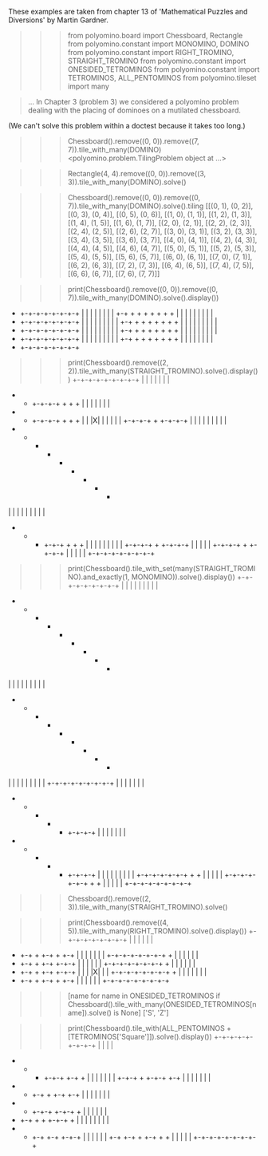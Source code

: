These examples are taken from chapter 13 of 'Mathematical Puzzles and Diversions' by Martin Gardner.

>>> from polyomino.board import Chessboard, Rectangle
>>> from polyomino.constant import MONOMINO, DOMINO
>>> from polyomino.constant import RIGHT_TROMINO, STRAIGHT_TROMINO
>>> from polyomino.constant import ONESIDED_TETROMINOS
>>> from polyomino.constant import TETROMINOS, ALL_PENTOMINOS
>>> from polyomino.tileset import many


> ...
> In Chapter 3 (problem 3) we considered a polyomino problem dealing with the placing of dominoes on a mutilated chessboard.

(We can't solve this problem within a doctest because it takes too long.)
>>> Chessboard().remove((0, 0)).remove((7, 7)).tile_with_many(DOMINO)
<polyomino.problem.TilingProblem object at ...>

>>> Rectangle(4, 4).remove((0, 0)).remove((3, 3)).tile_with_many(DOMINO).solve()

>>> Chessboard().remove((0, 0)).remove((0, 7)).tile_with_many(DOMINO).solve().tiling
[[(0, 1), (0, 2)], [(0, 3), (0, 4)], [(0, 5), (0, 6)], [(1, 0), (1, 1)], [(1, 2), (1, 3)], [(1, 4), (1, 5)], [(1, 6), (1, 7)], [(2, 0), (2, 1)], [(2, 2), (2, 3)], [(2, 4), (2, 5)], [(2, 6), (2, 7)], [(3, 0), (3, 1)], [(3, 2), (3, 3)], [(3, 4), (3, 5)], [(3, 6), (3, 7)], [(4, 0), (4, 1)], [(4, 2), (4, 3)], [(4, 4), (4, 5)], [(4, 6), (4, 7)], [(5, 0), (5, 1)], [(5, 2), (5, 3)], [(5, 4), (5, 5)], [(5, 6), (5, 7)], [(6, 0), (6, 1)], [(7, 0), (7, 1)], [(6, 2), (6, 3)], [(7, 2), (7, 3)], [(6, 4), (6, 5)], [(7, 4), (7, 5)], [(6, 6), (6, 7)], [(7, 6), (7, 7)]]

>>> print(Chessboard().remove((0, 0)).remove((0, 7)).tile_with_many(DOMINO).solve().display())
+ +-+-+-+-+-+-+-+
  | | | | | | | |
+-+ + + + + + + +
| | | | | | | | |
+ +-+-+-+-+-+-+-+
| | | | | | | | |
+-+ + + + + + + +
| | | | | | | | |
+ +-+-+-+-+-+-+-+
| | | | | | | | |
+-+ + + + + + + +
| | | | | | | | |
+ +-+-+-+-+-+-+-+
| | | | | | | | |
+-+ + + + + + + +
  | | | | | | | |
+ +-+-+-+-+-+-+-+

>>> print(Chessboard().remove((2, 2)).tile_with_many(STRAIGHT_TROMINO).solve().display())
+-+-+-+-+-+-+-+-+
| | |     | | | |
+ + +-+-+-+ + + +
| | |     | | | |
+ + +-+-+-+ + + +
| | |X| | | | | |
+-+-+-+ + +-+-+-+
| | | | | | | | |
+ + + + + + + + +
| | | | | | | | |
+ + + +-+-+ + + +
| | | | | | | | |
+-+-+-+ + +-+-+-+
|     | | |     |
+-+-+-+ + +-+-+-+
|     | | |     |
+-+-+-+-+-+-+-+-+

>>> print(Chessboard().tile_with_set(many(STRAIGHT_TROMINO).and_exactly(1, MONOMINO)).solve().display())
+-+-+-+-+-+-+-+-+
| | | | | | | | |
+ + + + + + + + +
| | | | | | | | |
+ + + + + + + + +
| | | | | | | | |
+-+-+-+-+-+-+-+-+
| | | | | |     |
+ + + + + +-+-+-+
| | | | | |     |
+ + + + + +-+-+-+
| | | | | | | | |
+-+-+-+-+-+-+ + +
|     |     | | |
+-+-+-+-+-+-+ + +
|     |     | | |
+-+-+-+-+-+-+-+-+

>>> Chessboard().remove((2, 3)).tile_with_many(STRAIGHT_TROMINO).solve()

>>> print(Chessboard().remove((4, 5)).tile_with_many(RIGHT_TROMINO).solve().display())
+-+-+-+-+-+-+-+-+
| |   | |   |   |
+ +-+ + +-+ + +-+
|   | |   | | | |
+-+-+-+-+-+-+-+ +
| |   | |   |   |
+ +-+ + +-+ +-+-+
|   | |   | |   |
+-+-+-+-+-+-+-+ +
| |   |   |   | |
+ +-+ + +-+ +-+-+
|   | | |X| |   |
+-+-+-+-+-+-+-+ +
| |   | |   | | |
+ +-+ + +-+ + +-+
|   | |   | |   |
+-+-+-+-+-+-+-+-+

>>> [name for name in ONESIDED_TETROMINOS if Chessboard().tile_with_many(ONESIDED_TETROMINOS[name]).solve() is None]
['S', 'Z']

>>> print(Chessboard().tile_with(ALL_PENTOMINOS + [TETROMINOS['Square']]).solve().display())
+-+-+-+-+-+-+-+-+
|   |     |     |
+ + + +-+-+ +-+ +
|   | |   | | | |
+-+-+ + +-+-+ +-+
| | | | | |     |
+ + +-+ + +-+ +-+
| | |   |   | | |
+ + +-+-+ +-+-+ +
| |   | | |     |
+ +-+ + + +-+-+ +
| | | | | |   | |
+ + +-+ +-+ +-+-+
| |   | |   |   |
+-+ +-+ + +-+ + +
|   |   | |     |
+-+-+-+-+-+-+-+-+

